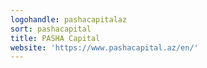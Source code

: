 ```yaml
---
logohandle: pashacapitalaz
sort: pashacapital
title: PASHA Capital
website: 'https://www.pashacapital.az/en/'
---
```

